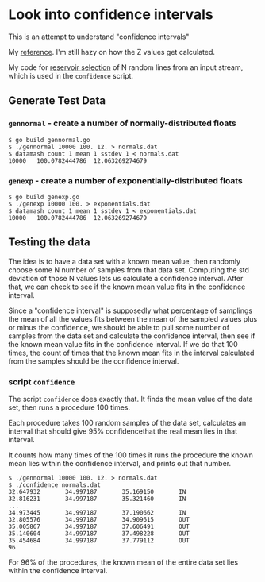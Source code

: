 # Look into confidence intervals

This is an attempt to understand "confidence intervals"

My [reference](https://www.mathsisfun.com/data/confidence-interval.html).
I'm still hazy on how the Z values get calculated.

My code for [reservoir selection](https://github.com/bediger4000/reservoir-sampling) of N random lines from
an input stream, which is used in the `confidence` script.

## Generate Test Data

### `gennormal` - create a number of normally-distributed floats

```
$ go build gennormal.go
$ ./gennormal 10000 100. 12. > normals.dat
$ datamash count 1 mean 1 sstdev 1 < normals.dat
10000   100.0782444786  12.063269274679
```
### `genexp` - create a number of exponentially-distributed floats

```
$ go build genexp.go
$ ./genexp 10000 100. > exponentials.dat
$ datamash count 1 mean 1 sstdev 1 < exponentials.dat
10000   100.0782444786  12.063269274679
```
## Testing the data

The idea is to have a data set with a known mean value,
then randomly  choose some N number of samples from that data set.
Computing the std deviation of those N values lets us calculate
a confidence interval.
After that, we can check to see if the known mean value fits in the confidence interval.

Since a "confidence interval" is supposedly what percentage of samplings
the mean of all the values fits between the mean of the sampled values
plus or minus the confidence,
we should be able to pull some number of samples from the data set
and calculate the confidence interval, then see if the known mean value
fits in the confidence interval.
If we do that 100 times, the count of times that the known mean fits in
the interval calculated from the samples should be the confidence interval.

### script `confidence`

The script `confidence` does exactly that.
It finds the mean value of the data set,
then runs a procedure 100 times.

Each procedure takes 100 random samples of the data set,
calculates an interval that should give 95% confidencethat
the real mean lies in that interval.

It counts how many times of the 100 times it runs the procedure
the known mean lies within the confidence interval, and prints out that number.
```
$ ./gennormal 10000 100. 12. > normals.dat
$ ./confidence normals.dat
32.647932       34.997187       35.169150       IN
32.816231       34.997187       35.321460       IN
...
34.973445       34.997187       37.190662       IN
32.805576       34.997187       34.909615       OUT
35.005867       34.997187       37.606491       OUT
35.140604       34.997187       37.498228       OUT
35.454684       34.997187       37.779112       OUT
96
```

For 96% of the procedures,
the known mean of the entire data set lies within the confidence interval.
